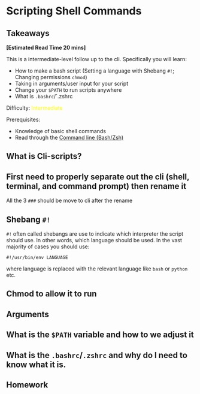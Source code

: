 # Scripting Shell Commands

## Takeaways

**[Estimated Read Time 20 mins]**

This is a intermediate-level follow up to the cli. Specifically you will learn:
- How to make a bash script (Setting a language with Shebang `#!`; Changing permissions `chmod`)
- Taking in arguments/user input for your script
- Change your `$PATH` to run scripts anywhere
- What is `.bashrc`/`.zshrc

Difficulty: <span style="color:yellow">Intermediate</span>

Prerequisites:
- Knowledge of basic shell commands 
- Read through the [Command line (Bash/Zsh)](cli.md)


## What is Cli-scripts?

## First need to properly separate out the cli (shell, terminal, and command prompt) then rename it
All the 3 `###` should be move to cli after the rename

## Shebang `#!`

`#!` often called shebangs are use to indicate which interpreter the script should use. In other words, which language should be used. In the vast majority of cases you should use:

```
#!/usr/bin/env LANGUAGE
```

where language is replaced with the relevant language like `bash` or `python` etc. 

## Chmod to allow it to run

## Arguments

## What is the `$PATH` variable and how to we adjust it

## What is the `.bashrc`/`.zshrc` and why do I need to know what it is.


## Homework


